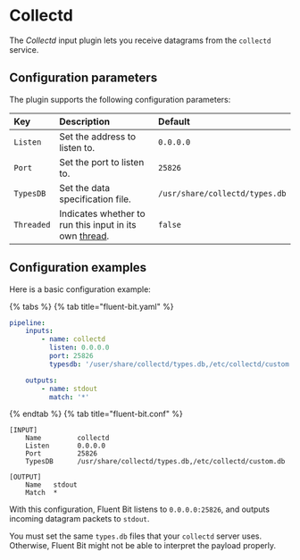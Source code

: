 # Collectd

The _Collectd_ input plugin lets you receive datagrams from the `collectd` service.

## Configuration parameters

The plugin supports the following configuration parameters:

| Key | Description | Default |
| :--- | :--- | :--- |
| `Listen` | Set the address to listen to. | `0.0.0.0` |
| `Port` | Set the port to listen to. | `25826` |
| `TypesDB` | Set the data specification file. | `/usr/share/collectd/types.db` |
| `Threaded` | Indicates whether to run this input in its own [thread](../../administration/multithreading.md#inputs). | `false` |

## Configuration examples

Here is a basic configuration example:

{% tabs %}
{% tab title="fluent-bit.yaml" %}

```yaml
pipeline:
    inputs:
        - name: collectd
          listen: 0.0.0.0
          port: 25826
          typesdb: '/user/share/collectd/types.db,/etc/collectd/custom.db'

    outputs:
        - name: stdout
          match: '*'
```

{% endtab %}
{% tab title="fluent-bit.conf" %}

```text
[INPUT]
    Name         collectd
    Listen       0.0.0.0
    Port         25826
    TypesDB      /usr/share/collectd/types.db,/etc/collectd/custom.db

[OUTPUT]
    Name   stdout
    Match  *
```

With this configuration, Fluent Bit listens to `0.0.0.0:25826`, and outputs incoming datagram packets to `stdout`.

You must set the same `types.db` files that your `collectd` server uses. Otherwise, Fluent Bit might not be able to interpret the payload properly.